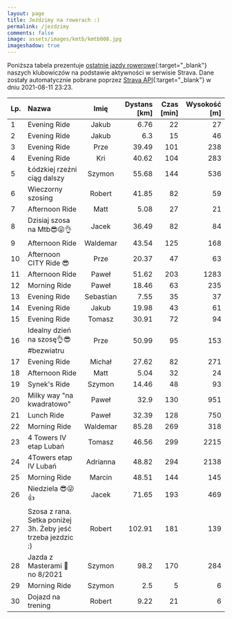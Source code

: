```yaml
---
layout: page
title: Jeździmy na rowerach :)
permalink: /jezdzimy
comments: false
image: assets/images/kmtb/kmtb008.jpg
imageshadow: true
---
```


Poniższa tabela prezentuje [ostatnie jazdy rowerowe](https://www.strava.com/clubs/336381){:target="_blank"} naszych klubowiczów na podstawie aktywności w serwisie Strava. Dane zostały automatycznie pobrane poprzez [Strava API](https://developers.strava.com/docs/reference/#api-Clubs-getClubActivitiesById){:target="_blank"} w dniu 2021-08-11 23:23.

Lp. | Nazwa | Imię | Dystans [km] | Czas [min] | Wysokość [m]
:--- | :--- | :---: | ---: | ---: | ---:
1|Evening Ride|Jakub|6.76|22|27
2|Evening Ride|Jakub|6.3|15|46
3|Evening Ride|Prze|39.49|101|238
4|Evening Ride|Kri|40.62|104|283
5|Łódzkiej rzeźni ciąg dalszy|Szymon|55.68|144|536
6|Wieczorny szosing|Robert|41.85|82|59
7|Afternoon Ride|Matt|5.08|27|21
8|Dzisiaj szosa na Mtb😎😜👌|Jacek|36.49|82|84
9|Afternoon Ride|Waldemar|43.54|125|168
10|Afternoon CITY Ride 😎|Prze|20.37|47|63
11|Afternoon Ride |Paweł|51.62|203|1283
12|Morning Ride |Paweł|18.46|63|235
13|Evening Ride|Sebastian|7.55|35|37
14|Evening Ride|Jakub|19.98|43|61
15|Evening Ride|Tomasz|30.91|72|94
16|Idealny dzień na szosę👌😎 #bezwiatru|Prze|50.99|95|153
17|Evening Ride|Michał|27.62|82|271
18|Afternoon Ride|Matt|5.04|32|24
19|Synek's Ride|Szymon|14.46|48|93
20|Milky way "na kwadratowo"|Paweł|32.9|130|951
21|Lunch Ride |Paweł|32.39|128|750
22|Morning Ride|Waldemar|85.28|269|318
23|4 Towers IV etap Lubań|Tomasz|46.56|299|2215
24|4Towers etap IV Lubań|Adrianna|48.82|294|2138
25|Morning Ride|Marcin|48.51|144|145
26|Niedziela 😎😜👍|Jacek|71.65|193|469
27|Szosa z rana. Setka poniżej 3h. Żeby jeść trzeba jezdzic :)|Robert|102.91|181|139
28|Jazda z Masterami 💯 no 8/2021|Szymon|98.2|170|284
29|Morning Ride|Szymon|2.5|5|6
30|Dojazd na trening|Robert|9.22|21|6
